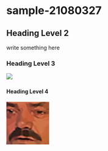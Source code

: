 # sample-21080327

## Heading Level 2
write something here

### Heading Level 3

![](images/7529_KEWK.png)

#### Heading Level 4

![](images/7285-kekwait.png)
